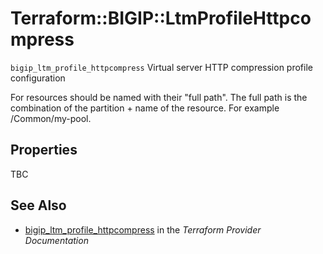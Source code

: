 # Terraform::BIGIP::LtmProfileHttpcompress

`bigip_ltm_profile_httpcompress`  Virtual server HTTP compression profile configuration


For resources should be named with their "full path". The full path is the combination of the partition + name of the resource. For example /Common/my-pool.

## Properties

TBC

## See Also

* [bigip_ltm_profile_httpcompress](https://www.terraform.io/docs/providers/bigip/r/ltm_profile_httpcompress.html) in the _Terraform Provider Documentation_